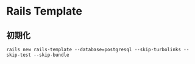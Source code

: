 # Rails Template

## 初期化

```
rails new rails-template --database=postgresql --skip-turbolinks --skip-test --skip-bundle
```

